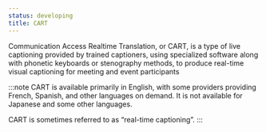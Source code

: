 ```yaml
---
status: developing
title: CART
---
```


Communication Access Realtime Translation, or CART, is a type of live captioning provided by trained captioners, using specialized software along with phonetic keyboards or stenography methods, to produce real-time visual captioning for meeting and event participants

:::note
CART is available primarily in English, with some providers providing French, Spanish, and other languages on demand. It is not available for Japanese and some other languages. 

CART is sometimes referred to as “real-time captioning”.
:::